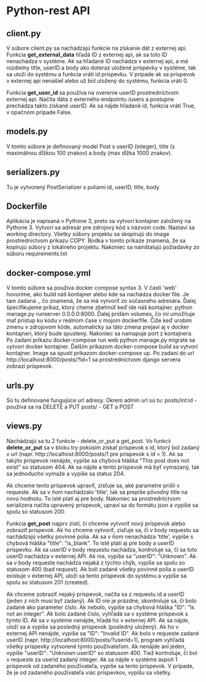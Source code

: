 # Python-rest API

## client.py
V súbore client.py sa nachádzajú funkcie na získanie dát z externej api. Funkcia **get_external_data** hľadá ID z externej api, ak sa toto ID nenachádza v systéme. Ak sa hľadané ID nachádza v externej api, a má rozdielny title, userID a body ako doteraz uložené príspevky v systéme, tak sa uloží do systému a funkcia vráti id príspevku. V prípade ak sa príspevok v externej api nenašiel alebo už bol uložený do systému, funkcia vráti 0.

Funkcia **get_user_id** sa používa na overenie userID prostredníctvom externej api. Načíta dáta z externého endpointu /users a postupne prechádza takto získané userID. Ak sa nájde hľadané id, funkcia vráti True, v opačnom prípade False.

## models.py
V tomto súbore je definovaný model Post s userID (integer), title (s maximálnou dĺžkou 100 znakov) a body (max dĺžka 1000 znakov).

## serializers.py
Tu je vytvorený PostSerializer s poliami id, userID, title, body

## Dockerfile
Aplikácia je napísaná v Pythone 3, preto sa vytvorí kontajner založený na Pythone 3. Vytvorí sa adresár pre zdrojový kód s názvom code. Nastaví sa working directory. Všetky súbory projektu sa skopírujú do image prostredníctvom príkazu COPY. Bodka v tomto príkaze znamená, že sa kopírujú súbory z lokálneho projektu. Nakoniec sa nainštalujú požiadavky zo súboru requirements.txt

## docker-compose.yml
V tomto súbore sa používa docker compose syntax 3. V časti 'web' hovoríme, ako build náš kontajner alebo kde sa nachádza docker file. Je tam zadaná ., čo znamená, že sa má vytvoriť zo súčasného adresára. Ďalej špecifikujeme príkaz, ktorý cheme zbehnúť keď ide náš kontajner. python manage.py runserver 0.0.0.0:8000. Ďalej pridám volumes, čo mi umožňuje mať prístup ku kódu v reálnom čase v mojom dockerfile. Čiže keď urobím zmenu v zdrojovom kóde, automaticky sa táto zmena prejaví aj v docker kontajneri, ktorý bude spustený. Nakoniec sa namapuje port z kontajnera. Po zadaní príkazu docker-compose run web python manage.py migrate sa vytvorí docker kontajner. Ďalším príkazom docker-compose build sa vytvorí kontajner. Image sa spustí príkazom docker-compose up. Po zadaní do url http://localhost:8000/posts/?id=1 sa prostredníctvom django servera zobrazí príspevok.

## urls.py
Sú tu definované fungujúce url adresy. Okrem admin url sú tu: posts/int:id - používa sa na DELETE a PUT posts/ - GET a POST

## views.py
Nachádzajú sa tu 2 funkcie - delete_or_put a get_post. Vo funkcii **delete_or_put** sa v bloku try pokúsim získať príspevok s id, ktorý bol zadaný v url (napr. http://localhost:8000/posts/1 pre príspevok s id = 1). Ak sa takýto príspevok nenájde, vypíše sa chybová hláška "This post does not exist" so statusom 404. Ak sa nájde a tento príspevok má byť vymazaný, tak sa jednoducho vymaže a vypíše sa status 204.

Ak chceme tento príspevok upraviť, zisťuje sa, aké parametre prišli v requeste. Ak sa v ňom nachádzalo 'title', tak sa prepíše pôvodný title na novú hodnotu. To isté platí aj pre body. Nakoniec sa prostredníctvom serializera načíta upravený príspevok, upraví sa do formátu json a vypíše sa spolu so statusom 200.

Funkcia **get_post** najprv zistí, či chceme vytvoriť nový príspevok alebo zobraziť príspevok. Ak ho chceme vytvoriť, zisťuje sa, či v body requestu sa nachádzajú všetky povinné polia. Ak sa v ňom nenachádza 'title', vypíše s chybová hláška "title": "is_blank". To isté platí aj pre body a userID príspevku. Ak sa userID v body requestu nachádza, kontroluje sa, či sa toto userID nachádza v externej API. Ak nie, vypíše sa "userID": "Unknown". Ak sa v body requeste nachádza nejaká z týchto chýb, vypíše sa spolu so statusom 400 (bad request). Ak boli zadané všetky povinné polia a userID existuje v externej API, uloží sa tento príspevok do systému a vypíše sa spolu so statusom 201 (created).

Ak chceme zobraziť nejaký príspevok, načíta sa z requestu id a userID (jeden z nich musí byť zadaný). Ak ID nie je prázdne, skontroluje sa, či bolo zadané ako parameter číslo. Ak nebolo, vypíše sa chybová hláška "ID": "Is not an integer". Ak bolo zadané číslo, vyhľadá sa v systéme príspevok s týmto ID. Ak sa v systéme nenájde, hľadá ho v externej API. Ak sa nájde, uloží sa a vypíše sa posledný príspevok (posledný uložený). Ak ho v externej API nenájde, vypíše sa "ID": "Invalid ID". Ak bolo v requeste zadané userID (napr. http://localhost:8000/posts/?userid=1), program vyhľadá všetky príspevky vytvorené týmto používateľom. Ak nenájde ani jeden, vypíše "userID": "Unknown userID" so statusom 400. Tiež kontroluje, či bol v requeste za userid zadaný integer. Ak sa nájde v systéme aspoň 1 príspevok od zadaného používateľa, vypíše sa tento príspevok. V prípade, že je od zadaného používateľa viac príspevkov, vypíšu sa všetky.
